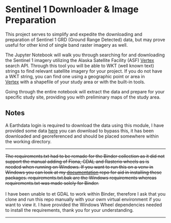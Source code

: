 # Sentinel 1 Downloader & Image Preparation

This project serves to simplify and expedite the downloading and preparation of Sentinel 1 GRD (Ground Range Detected) data, but may prove useful for other kind of single band raster imagery as well.

The Jupyter Notebook will walk you through searching for and downloading the Sentinel 1 imagery utilizing the Alaska Satellite Facility (ASF) [Vertex](https://search.asf.alaska.edu/#/) search API. Through this tool you will be able to WKT (well known text) strings to find relevant satellite imagery for your project. If you do not have a WKT string, you can find one using a geographic point or area in [Vertex](https://search.asf.alaska.edu/#/) with a shapefile of your study area or with the built-in tools.

Going through the entire notebook will extract the data and prepare for your specific study site, providing you with preliminary maps of the study area.


## Notes

A Earthdata login is required to download the data using this module, I have provided some data [here](https://1drv.ms/f/s!AmWKskG7SBaBoNMKtfzovHbecmd2WA) you can download to bypass this, it has been downloaded and georeferenced and should be placed somewhere within the working directory.

- - -

~~The requirements.txt had to be remade for the Binder collection as it did not support the manual adding of Fiona, GDAL and Rasterio wheels as is needed when running on Windows. If you want to run this on a venv in Windows you can look at my [documentation](https://github.com/frozenbanana97/documentation) repo for aid in installing these packages. requirements.txt.bak are the Windows requirements whereas requirements.txt was made solely for Binder.~~<br><br>
I have been unable to et GDAL to work within Binder, therefore I ask that you clone and run this repo manually with your owm virtual environment if you want to view it. I have provided the Windows Wheel dependencies needed to install the requirements, thank you for your understanding.

- - -
